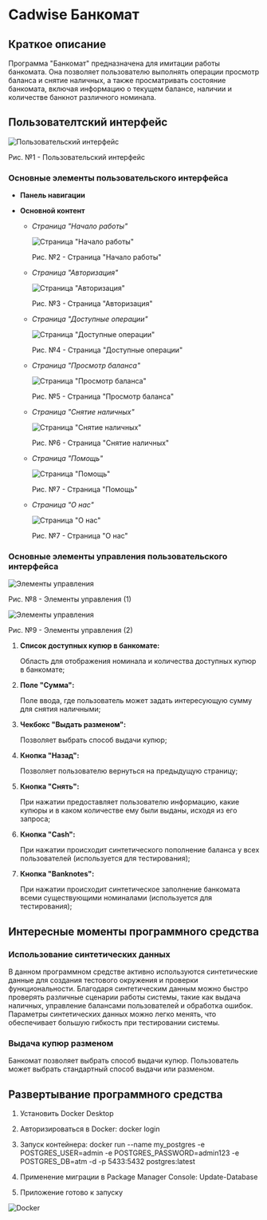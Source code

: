 # Cadwise Банкомат

## Краткое описание

Программа "Банкомат" предназначена для имитации работы банкомата. Она позволяет пользователю выполнять операции просмотр баланса
и снятие наличных, а также просматривать состояние банкомата, включая информацию о текущем балансе, наличии и количестве банкнот
различного номинала.

## Пользователтский интерфейс

![Пользовательский интерфейс](./Images/home_page.png)

Рис. №1 - Пользовательский интерфейс

### Основные элементы пользовательского интерфейса

- **Панель навигации**

- **Основной контент**

  - _Страница "Начало работы"_

    ![Страница "Начало работы"](./Images/home_page.png)

    Рис. №2 - Страница "Начало работы"

  - _Страница "Авторизация"_

    ![Страница "Авторизация"](./Images/auth_page.png)

    Рис. №3 - Страница "Авторизация"

  - _Страница "Доступные операции"_

    ![Страница "Доступные операции"](./Images/service_page.png)

    Рис. №4 - Страница "Доступные операции"

  - _Страница "Просмотр баланса"_

    ![Страница "Просмотр баланса"](./Images/balance_page.png)

    Рис. №5 - Страница "Просмотр баланса"

  - _Страница "Снятие наличных"_

    ![Страница "Снятие наличных"](./Images/money_page.png)

    Рис. №6 - Страница "Снятие наличных"

  - _Страница "Помощь"_

    ![Страница "Помощь"](./Images/help_page.png)

    Рис. №7 - Страница "Помощь"

  - _Страница "О нас"_

    ![Страница "О нас"](./Images/about_page.png)

    Рис. №7 - Страница "О нас"

### Основные элементы управления пользовательского интерфейса

![Элементы управления](./Images/money_page.png)

Рис. №8 - Элементы управления (1)

![Элементы управления](./Images/help_page.png)

Рис. №9 - Элементы управления (2)

1. **Список доступных купюр в банкомате:**

   Область для отображения номинала и количества доступных купюр в банкомате;

2. **Поле "Сумма":**

   Поле ввода, где пользователь может задать интересующую сумму для снятия наличными;

3. **Чекбокс "Выдать разменом":**

   Позволяет выбрать способ выдачи купюр;

4. **Кнопка "Назад":**

   Позволяет пользователю вернуться на предыдущую страницу;

5. **Кнопка "Снять":**

   При нажатии предоставляет пользователю информацию, какие купюры и в каком количестве ему были выданы, исходя из его запроса;

6. **Кнопка "Cash":**

   При нажатии происходит синтетического пополнение баланса у всех пользователей (используется для тестирования);

7. **Кнопка "Banknotes":**

   При нажатии происходит синтетическое заполнение банкомата всеми существующими номиналами (используется для тестирования);

## Интересные моменты программного средства

### Использование синтетических данных

В данном программном средстве активно используются синтетические данные для создания тестового окружения и проверки функциональности.
Благодаря синтетическим данным можно быстро проверять различные сценарии работы системы, такие как выдача наличных, управление балансами
пользователей и обработка ошибок. Параметры синтетических данных можно легко менять, что обеспечивает большую гибкость при тестировании системы.

### Выдача купюр разменом

Банкомат позволяет выбрать способ выдачи купюр. Пользователь может выбрать стандартный способ выдачи или разменом.

## Развертывание программного средства

1. Установить Docker Desktop

2. Авторизироваться в Docker: docker login

3. Запуск контейнера: docker run --name my_postgres -e POSTGRES_USER=admin -e POSTGRES_PASSWORD=admin123 -e POSTGRES_DB=atm -d -p 5433:5432 postgres:latest

4. Применение миграции в Package Manager Console: Update-Database

5. Приложение готово к запуску

![Docker](./Images/docker.png)
